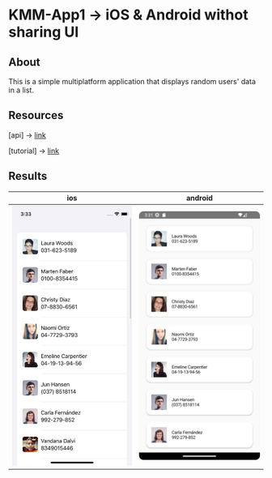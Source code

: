 # KMM-App1 -> iOS & Android withot sharing UI
## About
This is a simple multiplatform application that displays random users' data in a list.
## Resources
[api] -> [link](https://randomuser.me/)

[tutorial] -> [link](https://youtu.be/zI9pyOTeReM?si=Wt5qImvrmhE-zcdq) 
## Results
| ios | android | 
| ------------- | ------------- | 
|  <img src="/KMM-App1/images/ios.png" width="250"> | <img src="/KMM-App1/images/android.png" width="250"> | 
